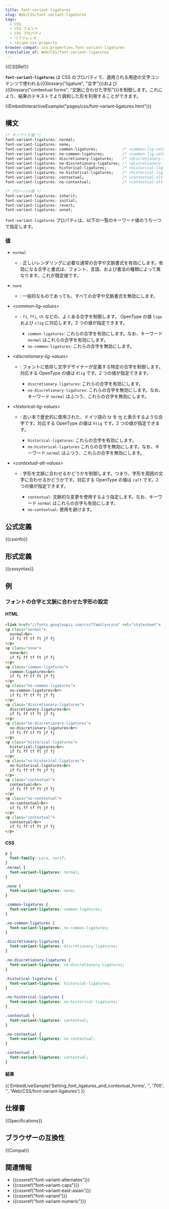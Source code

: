 ```yaml
---
title: font-variant-ligatures
slug: Web/CSS/font-variant-ligatures
tags:
  - CSS
  - CSS フォント
  - CSS プロパティ
  - リファレンス
  - recipe:css-property
browser-compat: css.properties.font-variant-ligatures
translation_of: Web/CSS/font-variant-ligatures
---
```

{{CSSRef}}

**`font-variant-ligatures`** は CSS のプロパティで、適用される用途の文字コンテンツで使われる{{Glossary("ligature", "合字")}}および{{Glossary("contextual forms", "文脈に合わせた字形")}}を制御します。これにより、結果のテキストでより調和した形を利用することができます。

{{EmbedInteractiveExample("pages/css/font-variant-ligatures.html")}}

## 構文

```css
/* キーワード値 */
font-variant-ligatures: normal;
font-variant-ligatures: none;
font-variant-ligatures: common-ligatures;           /* <common-lig-values> */
font-variant-ligatures: no-common-ligatures;        /* <common-lig-values> */
font-variant-ligatures: discretionary-ligatures;    /* <discretionary-lig-values> */
font-variant-ligatures: no-discretionary-ligatures; /* <discretionary-lig-values> */
font-variant-ligatures: historical-ligatures;       /* <historical-lig-values> */
font-variant-ligatures: no-historical-ligatures;    /* <historical-lig-values> */
font-variant-ligatures: contextual;                 /* <contextual-alt-values> */
font-variant-ligatures: no-contextual;              /* <contextual-alt-values> */

/* グローバル値 */
font-variant-ligatures: inherit;
font-variant-ligatures: initial;
font-variant-ligatures: revert;
font-variant-ligatures: unset;
```

`font-variant-ligatures` プロパティは、以下の一覧のキーワード値のうち一つで指定します。

### 値

- `normal`
  - : 正しいレンダリングに必要な通常の合字や文脈書式を有効にします。有効になる合字と書式は、フォント、言語、および書法の種類によって異なります。これが既定値です。
- `none`
  - : 一般的なものであっても、すべての合字や文脈書式を無効にします。
- _\<common-lig-values>_

  - : `fi`, `ffi`, `th` などの、よくある合字を制御します。 OpenType の値 `liga` および `clig` に対応します。2 つの値が指定できます。

    - `common-ligatures`: これらの合字を有効にします。なお、キーワード `normal` はこれらの合字を有効にします。
    - `no-common-ligatures`: これらの合字を無効にします。

- _\<discretionary-lig-values>_

  - : フォントに依存し文字デザイナーが定義する特定の合字を制御します。対応する OpenType の値は `dlig` です。2 つの値が指定できます。

    - `discretionary-ligatures`: これらの合字を有効にします。
    - `no-discretionary-ligatures`: これらの合字を無効にします。なお、キーワード `normal` はふつう、これらの合字を無効にします。

- _\<historical-lig-values>_

  - : 古い本で歴史的に使用された、ドイツ語の tz を ꜩ と表示するような合字です。対応する OpenType の値は `hlig` です。2 つの値が指定できます。

    - `historical-ligatures`: これらの合字を有効にします。
    - `no-historical-ligatures` これらの合字を無効にします。なお、キーワード `normal` はふつう、これらの合字を無効にします。

- _\<contextual-alt-values>_

  - : 字形を文脈に合わせるかどうかを制御します。つまり、字形を周囲の文字に合わせるかどうかです。対応する OpenType の値は `calt` です。2 つの値が指定できます。

    - `contextual`: 文脈的な変更を使用するよう指定します。なお、キーワード `normal` はこれらの合字も有効にします。
    - `no-contextual`: 使用を避けます。

## 公式定義

{{cssinfo}}

## 形式定義

{{csssyntax}}

## 例

<h3 id="Setting_font_ligatures_and_contextual_forms">フォントの合字と文脈に合わせた字形の設定</h3>

#### HTML

```html
<link href="//fonts.googleapis.com/css?family=Lora" rel="stylesheet">
<p class="normal">
  normal<br>
  if fi ff tf ft jf fj
</p>
<p class="none">
  none<br>
  if fi ff tf ft jf fj
</p>
<p class="common-ligatures">
  common-ligatures<br>
  if fi ff tf ft jf fj
</p>
<p class="no-common-ligatures">
  no-common-ligatures<br>
  if fi ff tf ft jf fj
</p>
<p class="discretionary-ligatures">
  discretionary-ligatures<br>
  if fi ff tf ft jf fj
</p>
<p class="no-discretionary-ligatures">
  no-discretionary-ligatures<br>
  if fi ff tf ft jf fj
</p>
<p class="historical-ligatures">
  historical-ligatures<br>
  if fi ff tf ft jf fj
</p>
<p class="no-historical-ligatures">
  no-historical-ligatures<br>
  if fi ff tf ft jf fj
</p>
<p class="contextual">
  contextual<br>
  if fi ff tf ft jf fj
</p>
<p class="no-contextual">
  no-contextual<br>
  if fi ff tf ft jf fj
</p>
<p class="contextual">
  contextual<br>
  if fi ff tf ft jf fj
</p>
```

#### CSS

```css
p {
  font-family: Lora, serif;
}
.normal {
  font-variant-ligatures: normal;
}

.none {
  font-variant-ligatures: none;
}

.common-ligatures {
  font-variant-ligatures: common-ligatures;
}

.no-common-ligatures {
  font-variant-ligatures: no-common-ligatures;
}

.discretionary-ligatures {
  font-variant-ligatures: discretionary-ligatures;
}

.no-discretionary-ligatures {
  font-variant-ligatures: no-discretionary-ligatures;
}

.historical-ligatures {
  font-variant-ligatures: historical-ligatures;
}

.no-historical-ligatures {
  font-variant-ligatures: no-historical-ligatures;
}

.contextual {
  font-variant-ligatures: contextual;
}

.no-contextual {
  font-variant-ligatures: no-contextual;
}

.contextual {
  font-variant-ligatures: contextual;
}
```

#### 結果

{{ EmbedLiveSample('Setting_font_ligatures_and_contextual_forms', '', '700', '', 'Web/CSS/font-variant-ligatures') }}

## 仕様書

{{Specifications}}

## ブラウザーの互換性

{{Compat}}

## 関連情報

- {{cssxref("font-variant-alternates")}}
- {{cssxref("font-variant-caps")}}
- {{cssxref("font-variant-east-asian")}}
- {{cssxref("font-variant")}}
- {{cssxref("font-variant-numeric")}}
